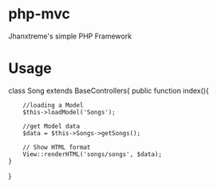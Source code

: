 php-mvc
=======

Jhanxtreme's simple PHP Framework

Usage
=====


class Song extends BaseControllers{
	public function index(){

		//loading a Model
		$this->loadModel('Songs');

		//get Model data
		$data = $this->Songs->getSongs();

		// Show HTML format
		View::renderHTML('songs/songs', $data);
	}
}


